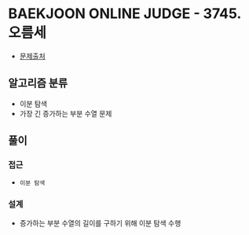 # BAEKJOON ONLINE JUDGE - 3745. 오름세

- [문제출처](https://www.acmicpc.net/problem/3745 '3745. 오름세')

## 알고리즘 분류

- 이분 탐색
- 가장 긴 증가하는 부분 수열 문제

## 풀이

### 접근

- `이분 탐색`

### 설계

- 증가하는 부분 수열의 길이를 구하기 위해 이분 탐색 수행
